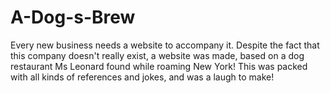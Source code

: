 # A-Dog-s-Brew
Every new business needs a website to accompany it. Despite the fact that this company doesn't really exist, a website was made, based on a dog restaurant Ms Leonard found while roaming New York! This was packed with all kinds of references and jokes, and was a laugh to make!
